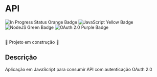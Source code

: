 <h1> API </h1>

<div>
<img alt="In Progress Status Orange Badge" src="https://img.shields.io/badge/Status-In%20Progress-orange">
<img alt="JavaScript Yellow Badge" src="https://img.shields.io/badge/JavaScript-FFFF00">
<img alt="NodeJS Green Badge" src="https://img.shields.io/badge/NodeJS-A1C935">
<img alt="OAuth 2.0 Purple Badge" src="https://img.shields.io/badge/OAuth%202.0-0041C2">
</div> <br>

:construction: Projeto em construção :construction:

<div>
  <h2> Descrição </h2>
  <p> Aplicação em JavaScript para consumir API com autenticação OAuth 2.0</p>
</div>

